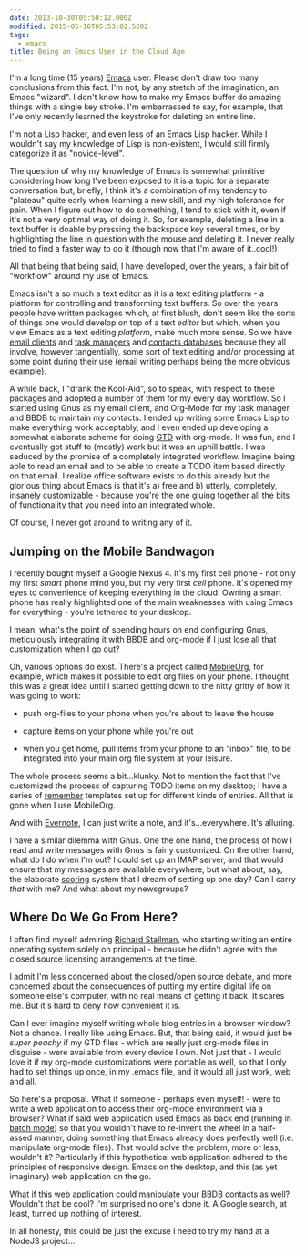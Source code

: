 ```yaml
---
date: 2013-10-30T05:50:12.000Z
modified: 2015-05-16T05:53:02.520Z
tags:
  - emacs
title: Being an Emacs User in the Cloud Age
---
```


I'm a long time (15 years) [Emacs][1] user. Please don't draw too many
conclusions from this fact. I'm not, by any stretch of the imagination, an
Emacs "wizard". I don't know how to make my Emacs buffer do amazing things
with a single key stroke. I'm embarrassed to say, for example, that I've
only recently learned the keystroke for deleting an entire line.

I'm not a Lisp hacker, and even less of an Emacs Lisp hacker.  While I
wouldn't say my knowledge of Lisp is non-existent, I would still firmly
categorize it as "novice-level".

The question of why my knowledge of Emacs is somewhat primitive considering
how long I've been exposed to it is a topic for a separate conversation but,
briefly, I think it's a combination of my tendency to "plateau" quite early
when learning a new skill, and my high tolerance for pain.  When I figure
out how to do something, I tend to stick with it, even if it's not a very
optimal way of doing it. So, for example, deleting a line in a text buffer
is doable by pressing the backspace key several times, or by highlighting the
line in question with the mouse and deleting it. I never really tried to
find a faster way to do it (though now that I'm aware of it..cool!)

All that being that being said, I have developed, over the years, a fair bit
of "workflow" around my use of Emacs.

Emacs isn't a so much a text editor as it is a text editing platform - a
platform for controlling and transforming text buffers. So over the years
people have written packages which, at first blush, don't seem like the
sorts of things one would develop on top of a text *editor* but which, when
you view Emacs as a text editing *platform*, make much more sense.  So we
have [email clients][2] and [task managers][3] and [contacts databases][4]
because they all involve, however tangentially, some sort of text editing
and/or processing at some point during their use (email writing perhaps
being the more obvious example).

A while back, I "drank the Kool-Aid", so to speak, with respect to these
packages and adopted a number of them for my every day workflow.  So I
started using Gnus as my email client, and Org-Mode for my task manager, and
BBDB to maintain my contacts.  I ended up writing some Emacs Lisp to make
everything work acceptably, and I even ended up developing a somewhat
elaborate scheme for doing [GTD][5] with org-mode.  It was fun, and I
eventually got stuff to (mostly) work but it was an uphill battle. I was
seduced by the promise of a completely integrated workflow. Imagine being
able to read an email and to be able to create a TODO item based directly on
that email. I realize office software exists to do this already but the
glorious thing about Emacs is that it's a) free and b) utterly, completely,
insanely customizable - because you're the one gluing together all the bits
of functionality that you need into an integrated whole.

Of course, I never got around to writing any of it.

## Jumping on the Mobile Bandwagon

I recently bought myself a Google Nexus 4.  It's my first cell phone - not
only my first *smart* phone mind you, but my very first *cell* phone.  It's
opened my eyes to convenience of keeping everything in the cloud.  Owning a
smart phone has really highlighted one of the main weaknesses with using
Emacs for everything - you're tethered to your desktop.

I mean, what's the point of spending hours on end configuring Gnus,
meticulously integrating it with BBDB and org-mode if I just lose all that
customization when I go out?

Oh, various options do exist.  There's a project called [MobileOrg][6], for
example, which makes it possible to edit org files on your phone. I thought
this was a great idea until I started getting down to the nitty gritty of
how it was going to work:

* push org-files to your phone when you're about to leave the house

* capture items on your phone while you're out

* when you get home, pull items from your phone to an "inbox" file, to be
  integrated into your main org file system at your leisure.

The whole process seems a bit...klunky.  Not to mention the fact that I've
customized the process of capturing TODO items on my desktop; I have a
series of [remember][7] templates set up for different kinds of entries. All
that is gone when I use MobileOrg.

And with [Evernote][8], I can just write a note, and it's...everywhere. It's
alluring.

I have a similar dilemma with Gnus. One the one hand, the process of how I
read and write messages with Gnus is fairly customized. On the other hand,
what do I do when I'm out? I could set up an IMAP server, and that would
ensure that my messages are available everywhere, but what about, say, the
elaborate [scoring][9] system that I dream of setting up one day? Can I
carry *that* with me? And what about my newsgroups?

## Where Do We Go From Here?

I often find myself admiring [Richard Stallman][10], who starting writing an
entire operating system  solely on principal - because he  didn't agree with
the closed source licensing arrangements at the time.

I admit I'm less concerned about the closed/open source debate, and more
concerned about the consequences of putting my entire digital life on
someone else's computer, with no real means of getting it back. It scares
me. But it's hard to deny how convenient it is.

Can I ever imagine myself writing whole blog entries in a browser window?
Not a chance. I really like using Emacs. But, that being said, it would just
be *super peachy* if my GTD files - which are really just org-mode files in
disguise - were available from every device I own.  Not just that - I would
love it if my org-mode customizations were portable as well, so that I only
had to set things up once, in my .emacs file, and it would all just work,
web and all.

So here's a proposal. What if someone - perhaps even myself! - were to write
a web application to access their org-mode environment via a browser?  What
if said web application used Emacs as back end (running in [batch mode][11])
so that you wouldn't have to re-invent the wheel in a half-assed manner,
doing something that Emacs already does perfectly well (i.e. manipulate
org-mode files). That would solve the problem, more or less, wouldn't it?
Particularly if this hypothetical web application adhered to the principles
of responsive design. Emacs on the desktop, and this (as yet imaginary) web
application on the go.

What if this web application could manipulate your BBDB contacts as well?
Wouldn't that be cool? I'm surprised no one's done it. A Google search, at
least, turned up nothing of interest.

In all honesty, this could be just the excuse I need to try my hand at a
NodeJS project...

[1]: http://www.gnu.org/software/emacs/
[2]: http://www.gnus.org
[3]: http://orgmode.org/
[4]: http://bbdb.sourceforge.net/
[5]: http://www.davidco.com/about-gtd
[6]: https://play.google.com/store/apps/details?id=com.matburt.mobileorg&hl=en
[7]: http://www.gnu.org/software/emacs/manual/html_mono/remember.html
[8]: http://evernote.com
[9]: http://www.gnu.org/software/emacs/manual/html_node/gnus/Scoring.html
[10]: http://en.wikipedia.org/wiki/Richard_stallman
[11]: http://www.gnu.org/software/emacs/manual/html_node/elisp/Batch-Mode.html

